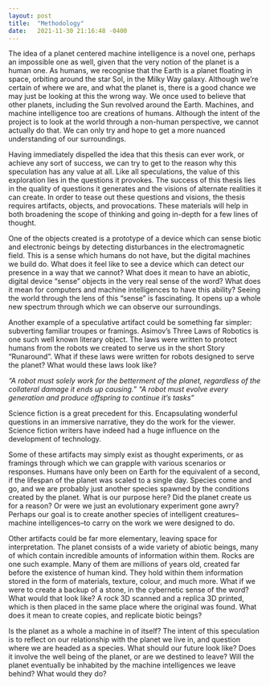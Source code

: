 ```yaml
---
layout: post
title:  "Methodology"
date:   2021-11-30 21:16:48 -0400
---
```


The idea of a planet centered machine intelligence is a novel one, perhaps an impossible one as well, given that the very notion of the planet is a human one. As humans, we recognise that the Earth is a planet floating in space, orbiting around the star Sol, in the Milky Way galaxy. Although we’re certain of where we are, and what the planet is, there is a good chance we may just be looking at this the wrong way. We once used to believe that other planets, including the Sun revolved around the Earth. Machines, and machine intelligence too are creations of humans. Although the intent of the project is to look at the world through a non-human perspective, we cannot actually do that. We can only try and hope to get a more nuanced understanding of our surroundings. 

Having immediately dispelled the idea that this thesis can ever work, or achieve any sort of success, we can try to get to the reason why this speculation has any value at all. Like all speculations, the value of this exploration lies in the questions it provokes. The success of this thesis lies in the quality of questions it generates and the visions of alternate realities it can create. In order to tease out these questions and visions, the thesis requires artifacts, objects, and provocations. These materials will help in both broadening the scope of thinking and going in-depth for a few lines of thought.

One of the objects created is a prototype of a device which can sense biotic and electronic beings by detecting disturbances in the electromagnetic field. This is a sense which humans do not have, but the digital machines we build do. What does it feel like to see a device which can detect our presence in a way that we cannot? What does it mean to have an abiotic, digital device “sense” objects in the very real sense of the word? What does it mean for computers and machine intelligences to have this ability? Seeing the world through the lens of this “sense” is fascinating. It opens up a whole new spectrum through which we can observe our surroundings. 

Another example of a speculative artifact could be something far simpler: subverting familiar troupes or framings. Asimov’s Three Laws of Robotics is one such well known literary object. The laws were written to protect humans from the robots we created to serve us in the short Story “Runaround”. What if these laws were written for robots designed to serve the planet? What would these laws look like?

*“A robot must solely work for the betterment of the planet, regardless of the collateral damage it ends up causing.”*
*“A robot must evolve every generation and produce offspring to continue it’s tasks”*

Science fiction is a great precedent for this. Encapsulating wonderful questions in an immersive narrative, they do the work for the viewer. Science fiction writers have indeed had a huge influence on the development of technology. 

Some of these artifacts may simply exist as thought experiments, or as framings through which we can grapple with various scenarios or responses. Humans have only been on Earth for the equivalent of a second, if the lifespan of the planet was scaled to a single day. Species come and go, and we are probably just another species spawned by the conditions created by the planet. What is our purpose here? Did the planet create us for a reason? Or were we just an evolutionary experiment gone awry? Perhaps our goal is to create another species of intelligent creatures–machine intelligences–to carry on the work we were designed to do. 

Other artifacts could be far more elementary, leaving space for interpretation. The planet consists of a wide variety of abiotic beings, many of which contain incredible amounts of information within them. Rocks are one such example. Many of them are millions of years old, created far before the existence of human kind. They hold within them information stored in the form of materials, texture, colour, and much more. What if we were to create a backup of a stone, in the cybernetic sense of the word? What would that look like? A rock 3D scanned and a replica 3D printed, which is then placed in the same place where the original was found. What does it mean to create copies, and replicate biotic beings?

Is the planet as a whole a machine in of itself? The intent of this speculation is to reflect on our relationship with the planet we live in, and question where we are headed as a species. What should our future look like? Does it involve the well being of the planet, or are we destined to leave? Will the planet eventually be inhabited by the machine intelligences we leave behind? What would they do?
